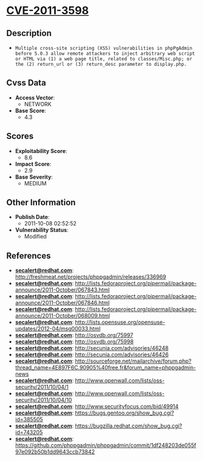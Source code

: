
# [CVE-2011-3598](https://cve.mitre.org/cgi-bin/cvename.cgi?name=CVE-2011-3598)

## Description

- `Multiple cross-site scripting (XSS) vulnerabilities in phpPgAdmin before 5.0.3 allow remote attackers to inject arbitrary web script or HTML via (1) a web page title, related to classes/Misc.php; or the (2) return_url or (3) return_desc parameter to display.php.`

## Cvss Data

- **Access Vector**:
  - NETWORK
- **Base Score**:
  - 4.3

## Scores

- **Exploitability Score**:
  - 8.6
- **Impact Score**:
  - 2.9
- **Base Severity**:
  - MEDIUM

## Other Information

- **Publish Date**:
  - 2011-10-08 02:52:52
- **Vulnerability Status**:
  - Modified

## References

- **secalert@redhat.com**: http://freshmeat.net/projects/phppgadmin/releases/336969
- **secalert@redhat.com**: http://lists.fedoraproject.org/pipermail/package-announce/2011-October/067843.html
- **secalert@redhat.com**: http://lists.fedoraproject.org/pipermail/package-announce/2011-October/067846.html
- **secalert@redhat.com**: http://lists.fedoraproject.org/pipermail/package-announce/2011-October/068009.html
- **secalert@redhat.com**: http://lists.opensuse.org/opensuse-updates/2012-04/msg00033.html
- **secalert@redhat.com**: http://osvdb.org/75997
- **secalert@redhat.com**: http://osvdb.org/75998
- **secalert@redhat.com**: http://secunia.com/advisories/46248
- **secalert@redhat.com**: http://secunia.com/advisories/46426
- **secalert@redhat.com**: http://sourceforge.net/mailarchive/forum.php?thread_name=4E897F6C.90905%40free.fr&forum_name=phppgadmin-news
- **secalert@redhat.com**: http://www.openwall.com/lists/oss-security/2011/10/04/1
- **secalert@redhat.com**: http://www.openwall.com/lists/oss-security/2011/10/04/10
- **secalert@redhat.com**: http://www.securityfocus.com/bid/49914
- **secalert@redhat.com**: https://bugs.gentoo.org/show_bug.cgi?id=385505
- **secalert@redhat.com**: https://bugzilla.redhat.com/show_bug.cgi?id=743205
- **secalert@redhat.com**: https://github.com/phppgadmin/phppgadmin/commit/1df248203de055f97e092b50b1dd9643ccb73842
